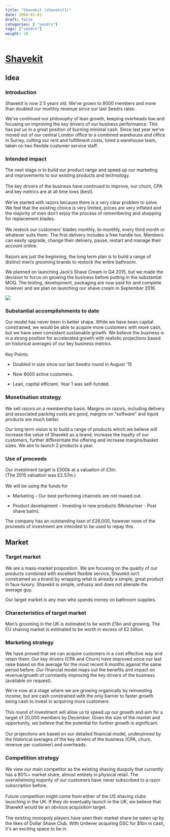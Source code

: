 ```yaml
---
title: "Shavekit (shavekit1)"
date: 2004-01-01
draft: false
categories: [ "seedrs"]
tags: ["seedrs"]
weight: 10
---
```


# [Shavekit](https://www.seedrs.com/shavekit1)

## Idea

### Introduction

Shavekit is now 2.5 years old. We’ve grown to 8000 members and more than doubled our monthly revenue since our last Seedrs raise.

We’ve continued our philosophy of lean growth, keeping overheads low and focusing on improving the key drivers of our business performance. This has put us in a great position of burning minimal cash. Since last year we’ve moved out of our central London office to a combined warehouse and office in Surrey, cutting our rent and fulfillment costs, hired a warehouse team, taken on two flexible customer service staff.

### Intended impact

The next stage is to build our product range and speed up our marketing and improvements to our existing products and technology. <br> <br>The key drivers of the business have continued to improve, our churn, CPA and key metrics are at all time lows (best). <br> <br>We’ve started with razors because there is a very clear problem to solve. We feel that the existing choice is very limited, prices are very inflated and the majority of men don’t enjoy the process of remembering and shopping for replacement blades. <br> <br>We restock our customers’ blades monthly, bi-monthly, every third month or whatever suits them. The first delivery includes a free handle too. Members can easily upgrade, change their delivery, pause, restart and manage their account online. <br> <br>Razors are just the beginning, the long term plan is to build a range of distinct men’s grooming brands to restock the entire bathroom.

We planned on launching Jack’s Shave Cream in Q4 2015, but we made the decision to focus on growing the business before putting in the substantial MOQ. The testing, development, packaging are now paid for and complete however and we plan on launching our shave cream in September 2016.

![](/img/seedrs/uploads/startup/section_image/image/9207/dt0dcoyr7mahlyciwhh09q8425qtna2/JACKS-DSCF2390-new.jpg?rect=0%2C0%2C3347%2C3264&w=600&fit=clip&s=71ee4d868fdc563cbd07187c2442a0c3)

### Substantial accomplishments to date

Our model has never been in better shape. While we have been capital constrained, we would be able to acquire more customers with more cash, but we have seen consistent sustainable growth. We believe the business is in a strong position for accelerated growth with realistic projections based on historical averages of our key business metrics. <br> <br>Key Points:

- Doubled in size since our last Seedrs round in August '15

- Now 8000 active customers.

- Lean, capital efficient. Year 1 was self-funded.

### Monetisation strategy

We sell razors on a membership basis. Margins on razors, including delivery and associated packing costs are good, margins on “software” and liquid products are much better.

Our long term vision is to build a range of products which we believe will increase the value of Shavekit as a brand, increase the loyalty of our customers, further differentiate the offering and increase margins/basket sizes. We aim to launch 2 products a year.

### Use of proceeds

Our investment target is £500k at a valuation of £3m. <br>(The 2015 valuation was £2.57m.) <br> <br>We will be using the funds for

- Marketing - Our best performing channels are not maxed out.

- Product development - Investing in new products (Moisturiser - Post shave balm).

The company has an outstanding loan of £26,000, however none of the proceeds of investment are intended to be used to repay this.

## Market

### Target market

We are a mass-market proposition. We are focusing on the quality of our products combined with excellent flexible service, Shavekit isn’t constrained as a brand by wrapping what is already a simple, great product in faux-luxury. Shavekit is simple, unfussy and does not alienate the average guy.

Our target market is any man who spends money on bathroom supplies.

### Characteristics of target market

Men’s grooming in the UK is estimated to be worth £1bn and growing. The EU shaving market is estimated to be worth in excess of £2 billion.

### Marketing strategy

We have proved that we can acquire customers in a cost effective way and retain them. Our key drivers (CPA and Churn) have improved since our last raise based on the average for the most recent 6 months against the same period before. Our financial model maps out the benefits and impact on revenue/growth of constantly improving the key drivers of the business (available on request).

We're now at a stage where we are growing organically by reinvesting income, but are cash constrained with the only barrier to faster growth being cash to invest in acquiring more customers. <br> <br>This round of investment will allow us to speed up our growth and aim for a target of 20,000 members by December. Given the size of the market and opportunity, we believe that the potential for further growth is significant. <br> <br>Our projections are based on our detailed financial model, underpinned by the historical averages of the key drivers of the business (CPA, churn, revenue per customer) and overheads.

### Competition strategy

We view our main competitor as the existing shaving duopoly that currently has a 80%+ market share, almost entirely in physical retail. The overwhelming majority of our customers have never subscribed to a razor subscription before. <br> <br>Future competition might come from either of the US shaving clubs launching in the UK. If they do eventually launch in the UK, we believe that Shavekit would be an obvious acquisition target. <br> <br>The existing monopoly players have seen their market share be eaten up by the likes of Dollar Shave Club. With Unilever acquiring DSC for $1bn in cash, it's an exciting space to be in.

